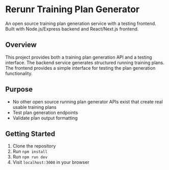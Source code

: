 # Rerunr Training Plan Generator

An open source training plan generation service with a testing frontend. Built with Node.js/Express backend and React/Next.js frontend.

## Overview

This project provides both a training plan generation API and a testing interface. The backend service generates structured running training plans. The frontend provides a simple interface for testing the plan generation functionality. 

## Purpose

- No other open source running plan generator APIs exist that create real usable training plans
- Test plan generation endpoints
- Validate plan output formatting


## Getting Started

1. Clone the repository
2. Run `npm install`
3. Run `npm run dev`
4. Visit `localhost:3000` in your browser 